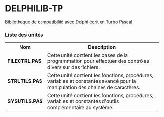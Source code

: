 # DELPHILIB-TP
Bibliothèque de compatibilité avec Delphi écrit en Turbo Pascal

<h3>Liste des unités</h3>

<table>
  <tr>
    <th>Nom</th>
    <th>Description</th>
  </tr>
  <tr>
    <td><b>FILECTRL.PAS</b></td>
    <td>Cette unité contient les bases de la programmation pour effectuer des contrôles divers sur des fichiers.</td>
  </tr>
  <tr>
    <td><b>STRUTILS.PAS</b></td>
    <td>Cette unité contient les fonctions, procédures, variables et constantes avancé pour la manipulation des chaines de caractères.</td>
  </tr>
  <tr>
     <td><b>SYSUTILS.PAS</b></td>
     <td>Cette unité contient les fonctions, procédures, variables et constantes d'outils complémentaire au système.</td>
  </tr>
</table>
